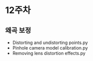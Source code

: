 # 12주차

## 왜곡 보정

- Distorting and undistorting points.py
- Pinhole camera model calibration.py
- Removing lens distortion effects.py
